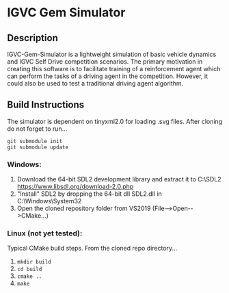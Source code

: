# IGVC Gem Simulator
## Description
IGVC-Gem-Simulator is a lightweight simulation of basic vehicle dynamics and IGVC Self Drive competition scenarios. The primary motivation in creating this software is to facilitate training of a reinforcement agent which can perform the tasks of a driving agent in the competition. However, it could also be used to test a traditional driving agent algorithm. 

## Build Instructions

The simulator is dependent on tinyxml2.0 for loading .svg files. After cloning do not forget to run...
```
git submodule init
git submodule update
```

### Windows:
1) Download the 64-bit SDL2 development library and extract it to C:\SDL2 
https://www.libsdl.org/download-2.0.php
2) "Install" SDL2 by dropping the 64-bit dll SDL2.dll in C:\Windows\System32
3) Open the cloned repository folder from VS2019 (File-->Open-->CMake...)

### Linux (not yet tested):
Typical CMake build steps. From the cloned repo directory...
1) `mkdir build`
2) `cd build`
3) `cmake ..`
4) `make`

